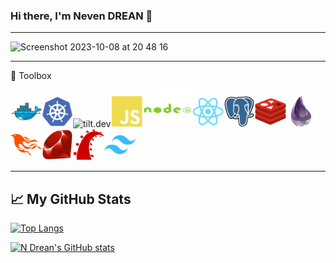 ### Hi there, I'm Neven DREAN 👋

---

<img width="831" alt="Screenshot 2023-10-08 at 20 48 16" src="https://github.com/ndrean/ndrean/assets/6793008/2e3dcd7c-7bc8-459d-a349-6c1bc37bdc11">

---

🧰 Toolbox


<img src="https://github.com/devicons/devicon/blob/master/icons/docker/docker-original.svg" alt="docker" width="50" height="50"/><img src="https://github.com/devicons/devicon/blob/master/icons/kubernetes/kubernetes-plain.svg" alt="kubernetes" width="50" height="50"/><img src="https://i.ytimg.com/vi/FSMc3kQgd5Y/maxresdefault.jpg" alt="tilt.dev"  width="60" height="50"/><img src="https://github.com/devicons/devicon/blob/master/icons/javascript/javascript-plain.svg" width="50" height="50" alt="javascript"/><img src="https://github.com/devicons/devicon/blob/master/icons/nodejs/nodejs-plain-wordmark.svg" width="80" height="60" alt="nodejs"/><img src="https://github.com/devicons/devicon/blob/master/icons/react/react-original.svg" alt="react" width="50" height="50"/><img src="https://github.com/devicons/devicon/blob/master/icons/postgresql/postgresql-original.svg" width="50" height="50" alt="postgres"/><img src="https://github.com/devicons/devicon/blob/master/icons/redis/redis-original.svg" width="50" height="50" alt="redis" /><img src="https://github.com/devicons/devicon/blob/master/icons/elixir/elixir-original.svg" width="50" height="50" alt="elixir"/><img src="https://github.com/devicons/devicon/blob/master/icons/phoenix/phoenix-original.svg" width="50" height="50" alt="phoenix"/><img src="https://github.com/devicons/devicon/blob/master/icons/ruby/ruby-original.svg" width="50" height="50" alt="ruby"/><img src="https://github.com/devicons/devicon/blob/master/icons/rails/rails-plain.svg" width="50" height="50" alt="rails"/><img src="https://github.com/devicons/devicon/blob/master/icons/tailwindcss/tailwindcss-plain.svg" width="50" height="50" alt="tailwindcss"
src="https://github.com/devicons/devicon/blob/master/icons/latex/latex-original.svg" width="50" height="50" alt="latex" />

---


## &#x1f4c8; My GitHub Stats

[![Top Langs](https://github-readme-stats.vercel.app/api/top-langs/?username=ndrean&hide=java,html,css&theme=radical)](https://github.com/anuraghazra/github-readme-stats)

[![N Drean's GitHub stats](https://github-readme-stats.vercel.app/api?username=ndrean&theme=radical)](https://github.com/ndrean/github-readme-stats)



<!--
**ndrean/ndrean** is a ✨ _special_ ✨ repository because its `README.md` (this file) appears on your GitHub profile.

Here are some ideas to get you started:

- 🔭 I’m currently working on ...
- 🌱 I’m currently learning ...
- 👯 I’m looking to collaborate on ...
- 🤔 I’m looking for help with ...
- 💬 Ask me about ...
- 📫 How to reach me: ...
- 😄 Pronouns: ...
- ⚡ Fun fact: ...
-->
